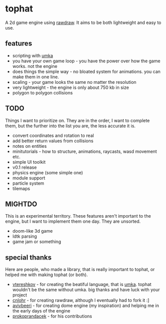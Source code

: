 # tophat
A 2d game engine using [rawdraw](https://github.com/cntools/rawdraw). It aims to be both lightweight and easy to use.

## features

- scripting with [umka](https://github.com/vtereshkov/umka-lang)
- you have your own game loop - you have the power over how the game works. not the engine
- does things the simple way - no bloated system for animations. you can make them in one line.
- scaling - your game looks the same no matter the resolution
- very lightweight - the engine is only about 750 kb in size
- polygon to polygon collisions

## TODO

Things I want to prioritize on. They are in the order, I want to complete them, but the further into the list you are, the less accurate it is.

- convert coordinates and rotation to real
- add better return values from collisions
- notes on entities
- minitutorials - how to structure, animations, raycasts, wasd movement etc.
- simple UI toolkit
- v0.1 release
- physics engine (some simple one)
- module support
- particle system
- tilemaps

## MIGHTDO

This is an experimental territory. These features aren't important to the engine, but I want to implement them one day. They are unsorted.

- doom-like 3d game
- ldtk parsing
- game jam or something

## special thanks

Here are people, who made a library, that is really important to tophat, or helped me with making tophat (or both).

- [vtereshkov](https://github.com/vtereshkov) - for creating the beatiful language, that is [umka](https://github.com/vtereshkov/umka-lang). tophat wouldn't be the same without umka. big thanks and have luck with your project
- [cnlohr](https://github.com/cnlohr) - for creating rawdraw, although I eventually had to fork it :]
- [avivbeeri](https://github.com/avivbeeri) - for creating dome engine (my inspiration) and helping me in the early days of the engine
- [prokoprandacek](https://github.com/prokoprandacek) - for his contributions
